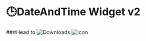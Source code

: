 # 🕒DateAndTime Widget v2
###Head to ![Downloads](https://github.com/shreyandcode/dateandtime/releases/tags/dateandtimev2/)
![icon](https://github.com/user-attachments/assets/f9623c6b-1449-4911-8e01-d607ac38a1ca)
